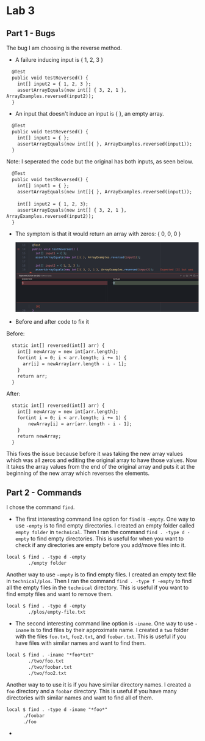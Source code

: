 # Lab 3

## Part 1 - Bugs

The bug I am choosing is the reverse method. 

* A failure inducing input is { 1, 2, 3 }
```
  @Test
  public void testReversed() {
    int[] input2 = { 1, 2, 3 };
    assertArrayEquals(new int[] { 3, 2, 1 }, ArrayExamples.reversed(input2));
  }
```

* An input that doesn't induce an input is { }, an empty array.
```
  @Test
  public void testReversed() {
    int[] input1 = { };
    assertArrayEquals(new int[]{ }, ArrayExamples.reversed(input1));
  }
```

Note: I seperated the code but the original has both inputs, as seen below.
```
  @Test
  public void testReversed() {
    int[] input1 = { };
    assertArrayEquals(new int[]{ }, ArrayExamples.reversed(input1));

    int[] input2 = { 1, 2, 3};
    assertArrayEquals(new int[] { 3, 2, 1 }, ArrayExamples.reversed(input2));
  }
```

* The symptom is that it would return an array with zeros: { 0, 0, 0 }

   ![symptom](lab3_files/symptom.png)

* Before and after code to fix it

Before:
```
  static int[] reversed(int[] arr) {
    int[] newArray = new int[arr.length];
    for(int i = 0; i < arr.length; i += 1) {
      arr[i] = newArray[arr.length - i - 1];
    }
    return arr;
  }
```

After:
```
  static int[] reversed(int[] arr) {
    int[] newArray = new int[arr.length];
    for(int i = 0; i < arr.length; i += 1) {
        newArray[i] = arr[arr.length - i - 1];
    }
    return newArray;
  }
```
This fixes the issue because before it was taking the new array values which was all zeros and editing the original array to have those values. Now it takes the array values from the end of the original array and puts it at the beginning of the new array which reverses the elements.

## Part 2 - Commands

I chose the command `find`.

* The first interesting command line option for `find` is `-empty`.
  One way to use `-empty` is to find empty directories. I created an empty folder called `empty folder` in `technical`. Then I ran the command `find . -type d -empty` to find empty directories. This is useful for when you want to check if any directories are empty before you add/move files into it.

```
local $ find . -type d -empty
        ./empty folder
``` 

  Another way to use `-empty` is to find empty files. I created an empty text file in `technical/plos`. Then I ran the command `find . -type f -empty` to find all the empty files in the `technical` directory. This is useful if you want to find empty files and want to remove them.
```
local $ find . -type d -empty
        ./plos/empty-file.txt
```

* The second interesting command line option is `-iname`.
  One way to use `-iname` is to find files by their approximate name. I created a `two` folder with the files `foo.txt`, `foo2.txt`, and `foobar.txt`. This is useful if you have files with similar names and want to find them.
```
local $ find . -iname "*foo*txt"
        ./two/foo.txt
        ./two/foobar.txt
        ./two/foo2.txt
```

  Another way to to use it is if you have similar directory names. I created a `foo` directory and a `foobar` directory. This is useful if you have many directories with similar names and want to find all of them.
  ```
local $ find . -type d -iname "*foo*"
        ./foobar
        ./foo
```

* 

